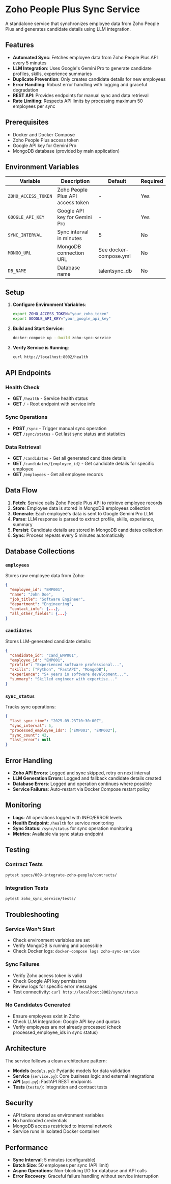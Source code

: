 # Zoho People Plus Sync Service

A standalone service that synchronizes employee data from Zoho People Plus and generates candidate details using LLM integration.

## Features

- **Automated Sync**: Fetches employee data from Zoho People Plus API every 5 minutes
- **LLM Integration**: Uses Google's Gemini Pro to generate candidate profiles, skills, experience summaries
- **Duplicate Prevention**: Only creates candidate details for new employees
- **Error Handling**: Robust error handling with logging and graceful degradation
- **REST API**: Provides endpoints for manual sync and data retrieval
- **Rate Limiting**: Respects API limits by processing maximum 50 employees per sync

## Prerequisites

- Docker and Docker Compose
- Zoho People Plus access token
- Google API key for Gemini Pro
- MongoDB database (provided by main application)

## Environment Variables

| Variable | Description | Default | Required |
|----------|-------------|---------|----------|
| `ZOHO_ACCESS_TOKEN` | Zoho People Plus API access token | - | Yes |
| `GOOGLE_API_KEY` | Google API key for Gemini Pro | - | Yes |
| `SYNC_INTERVAL` | Sync interval in minutes | 5 | No |
| `MONGO_URL` | MongoDB connection URL | See docker-compose.yml | No |
| `DB_NAME` | Database name | talentsync_db | No |

## Setup

1. **Configure Environment Variables**:
   ```bash
   export ZOHO_ACCESS_TOKEN="your_zoho_token"
   export GOOGLE_API_KEY="your_google_api_key"
   ```

2. **Build and Start Service**:
   ```bash
   docker-compose up --build zoho-sync-service
   ```

3. **Verify Service is Running**:
   ```bash
   curl http://localhost:8002/health
   ```

## API Endpoints

### Health Check
- **GET** `/health` - Service health status
- **GET** `/` - Root endpoint with service info

### Sync Operations
- **POST** `/sync` - Trigger manual sync operation
- **GET** `/sync/status` - Get last sync status and statistics

### Data Retrieval
- **GET** `/candidates` - Get all generated candidate details
- **GET** `/candidates/{employee_id}` - Get candidate details for specific employee
- **GET** `/employees` - Get all employee records

## Data Flow

1. **Fetch**: Service calls Zoho People Plus API to retrieve employee records
2. **Store**: Employee data is stored in MongoDB employees collection
3. **Generate**: Each employee's data is sent to Google Gemini Pro LLM
4. **Parse**: LLM response is parsed to extract profile, skills, experience, summary
5. **Persist**: Candidate details are stored in MongoDB candidates collection
6. **Sync**: Process repeats every 5 minutes automatically

## Database Collections

### `employees`
Stores raw employee data from Zoho:
```json
{
  "employee_id": "EMP001",
  "name": "John Doe",
  "job_title": "Software Engineer",
  "department": "Engineering",
  "contact_info": {...},
  "all_other_fields": {...}
}
```

### `candidates`
Stores LLM-generated candidate details:
```json
{
  "candidate_id": "cand_EMP001",
  "employee_id": "EMP001",
  "profile": "Experienced software professional...",
  "skills": ["Python", "FastAPI", "MongoDB"],
  "experience": "5+ years in software development...",
  "summary": "Skilled engineer with expertise..."
}
```

### `sync_status`
Tracks sync operations:
```json
{
  "last_sync_time": "2025-09-23T10:30:00Z",
  "sync_interval": 5,
  "processed_employee_ids": ["EMP001", "EMP002"],
  "sync_count": 42,
  "last_error": null
}
```

## Error Handling

- **Zoho API Errors**: Logged and sync skipped, retry on next interval
- **LLM Generation Errors**: Logged and fallback candidate details created
- **Database Errors**: Logged and operation continues where possible
- **Service Failures**: Auto-restart via Docker Compose restart policy

## Monitoring

- **Logs**: All operations logged with INFO/ERROR levels
- **Health Endpoint**: `/health` for service monitoring
- **Sync Status**: `/sync/status` for sync operation monitoring
- **Metrics**: Available via sync status endpoint

## Testing

### Contract Tests
```bash
pytest specs/009-integrate-zoho-people/contracts/
```

### Integration Tests
```bash
pytest zoho_sync_service/tests/
```

## Troubleshooting

### Service Won't Start
- Check environment variables are set
- Verify MongoDB is running and accessible
- Check Docker logs: `docker-compose logs zoho-sync-service`

### Sync Failures
- Verify Zoho access token is valid
- Check Google API key permissions
- Review logs for specific error messages
- Test connectivity: `curl http://localhost:8002/sync/status`

### No Candidates Generated
- Ensure employees exist in Zoho
- Check LLM integration: Google API key and quotas
- Verify employees are not already processed (check processed_employee_ids in sync status)

## Architecture

The service follows a clean architecture pattern:

- **Models** (`models.py`): Pydantic models for data validation
- **Service** (`service.py`): Core business logic and external integrations
- **API** (`api.py`): FastAPI REST endpoints
- **Tests** (`tests/`): Integration and contract tests

## Security

- API tokens stored as environment variables
- No hardcoded credentials
- MongoDB access restricted to internal network
- Service runs in isolated Docker container

## Performance

- **Sync Interval**: 5 minutes (configurable)
- **Batch Size**: 50 employees per sync (API limit)
- **Async Operations**: Non-blocking I/O for database and API calls
- **Error Recovery**: Graceful failure handling without service interruption